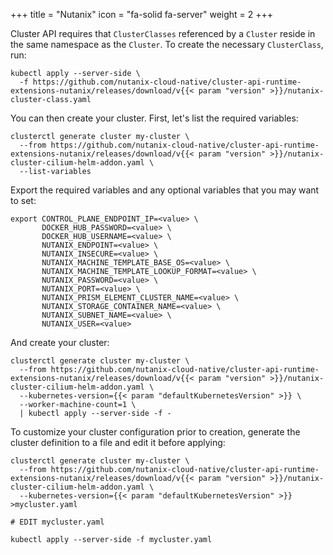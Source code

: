 +++
title = "Nutanix"
icon = "fa-solid fa-server"
weight = 2
+++


Cluster API requires that `ClusterClasses` referenced by a `Cluster` reside in the same namespace as the `Cluster`. To
create the necessary `ClusterClass`, run:

```shell
kubectl apply --server-side \
  -f https://github.com/nutanix-cloud-native/cluster-api-runtime-extensions-nutanix/releases/download/v{{< param "version" >}}/nutanix-cluster-class.yaml
```

You can then create your cluster. First, let's list the required variables:

```shell
clusterctl generate cluster my-cluster \
  --from https://github.com/nutanix-cloud-native/cluster-api-runtime-extensions-nutanix/releases/download/v{{< param "version" >}}/nutanix-cluster-cilium-helm-addon.yaml \
  --list-variables
```

Export the required variables and any optional variables that you may want to set:

```shell
export CONTROL_PLANE_ENDPOINT_IP=<value> \
       DOCKER_HUB_PASSWORD=<value> \
       DOCKER_HUB_USERNAME=<value> \
       NUTANIX_ENDPOINT=<value> \
       NUTANIX_INSECURE=<value> \
       NUTANIX_MACHINE_TEMPLATE_BASE_OS=<value> \
       NUTANIX_MACHINE_TEMPLATE_LOOKUP_FORMAT=<value> \
       NUTANIX_PASSWORD=<value> \
       NUTANIX_PORT=<value> \
       NUTANIX_PRISM_ELEMENT_CLUSTER_NAME=<value> \
       NUTANIX_STORAGE_CONTAINER_NAME=<value> \
       NUTANIX_SUBNET_NAME=<value> \
       NUTANIX_USER=<value>
```

And create your cluster:

```shell
clusterctl generate cluster my-cluster \
  --from https://github.com/nutanix-cloud-native/cluster-api-runtime-extensions-nutanix/releases/download/v{{< param "version" >}}/nutanix-cluster-cilium-helm-addon.yaml \
  --kubernetes-version={{< param "defaultKubernetesVersion" >}} \
  --worker-machine-count=1 \
  | kubectl apply --server-side -f -
```

To customize your cluster configuration prior to creation, generate the cluster definition to a file and edit it before applying:

```shell
clusterctl generate cluster my-cluster \
  --from https://github.com/nutanix-cloud-native/cluster-api-runtime-extensions-nutanix/releases/download/v{{< param "version" >}}/nutanix-cluster-cilium-helm-addon.yaml \
  --kubernetes-version={{< param "defaultKubernetesVersion" >}} >mycluster.yaml

# EDIT mycluster.yaml

kubectl apply --server-side -f mycluster.yaml
```
